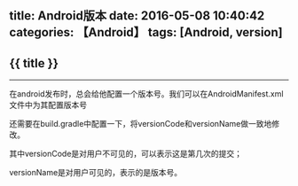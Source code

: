 title: Android版本
date: 2016-05-08 10:40:42
categories: 【Android】
tags: [Android, version]
---
## {{ title }} ##

---

在android发布时，总会给他配置一个版本号。我们可以在AndroidManifest.xml文件中为其配置版本号


<manifest xmlns:android=""
    android:versionCode="1"
	android:versionName="1.0">

还需要在build.gradle中配置一下，将versionCode和versionName做一致地修改。

其中versionCode是对用户不可见的，可以表示这是第几次的提交；

versionName是对用户可见的，表示的是版本号。

